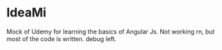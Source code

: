 # IdeaMi

Mock of Udemy for learning the basics of Angular Js. Not working rn, but most of the code is written. debug left.
